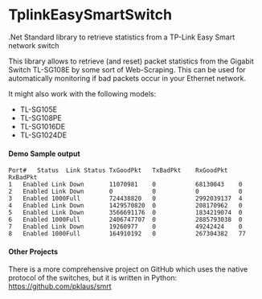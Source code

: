 # TplinkEasySmartSwitch
.Net Standard library to retrieve statistics from a TP-Link Easy Smart network switch

This library allows to retrieve (and reset) packet statistics from the Gigabit Switch TL-SG108E by some sort of Web-Scraping. This can be used for automatically monitoring if bad packets occur in your Ethernet network.

It might also work with the following models:

- TL-SG105E
- TL-SG108PE
- TL-SG1016DE
- TL-SG1024DE


#### Demo Sample output

    Port#	Status	Link Status	TxGoodPkt	TxBadPkt	RxGoodPkt	RxBadPkt
    1	Enabled	Link Down	    11070981	0	        68130043	0
    2	Enabled	Link Down	    0	        0	        0	        0
    3	Enabled	1000Full	    724438820	0	        2992039137	4
    4	Enabled	Link Down	    1429570820	0	        208170962	0
    5	Enabled	Link Down	    3566691176	0	        1834219074	0
    6	Enabled	1000Full	    2406747707	0	        2885793038	0
    7	Enabled	Link Down	    19260977	0	        49242424	0
    8	Enabled	1000Full	    164910192	0	        267304382	77


#### Other Projects

There is a more comprehensive project on GitHub which uses the native protocol of the switches, but it is written in Python:
https://github.com/pklaus/smrt